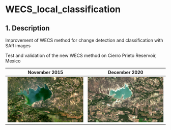 # WECS_local_classification

## 1. Description
Improvement of WECS method for change detection and classification with SAR images



Test and validation of the new WECS method on Cierro Prieto Reservoir, Mexico

| November 2015                                                | December 2020                                                |
| ------------------------------------------------------------ | ------------------------------------------------------------ |
| ![12_15_2](README.assets/251115.png) | ![12_19_2](README.assets/081220.png) |


